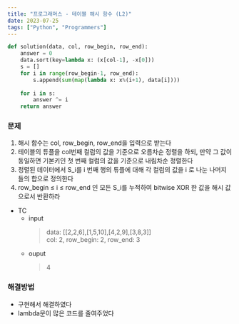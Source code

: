 ```yaml
---
title: "프로그래머스 - 테이블 해시 함수 (L2)"
date: 2023-07-25
tags: ["Python", "Programmers"]
---
```


```python
def solution(data, col, row_begin, row_end):
    answer = 0
    data.sort(key=lambda x: (x[col-1], -x[0]))
    s = []
    for i in range(row_begin-1, row_end):
        s.append(sum(map(lambda x: x%(i+1), data[i]))) 
    
    for i in s:
        answer ^= i
    return answer
```

### 문제
1. 해시 함수는 col, row_begin, row_end을 입력으로 받는다
2. 테이블의 튜플을 col번째 컬럼의 값을 기준으로 오름차순 정렬을 하되, 만약 그 값이 동일하면 기본키인 첫 번째 컬럼의 값을 기준으로 내림차순 정렬한다
3. 정렬된 데이터에서 S_i를 i 번째 행의 튜플에 대해 각 컬럼의 값을 i 로 나눈 나머지들의 합으로 정의한다
4. row_begin ≤ i ≤ row_end 인 모든 S_i를 누적하여 bitwise XOR 한 값을 해시 값으로서 반환하라

- TC
  - input
    > data: [[2,2,6],[1,5,10],[4,2,9],[3,8,3]]  
    > col: 2, row_begin: 2, row_end: 3
  - ouput
    > 4

### 해결방법
- 구현해서 해결하였다
- lambda문이 많은 코드를 줄여주었다
